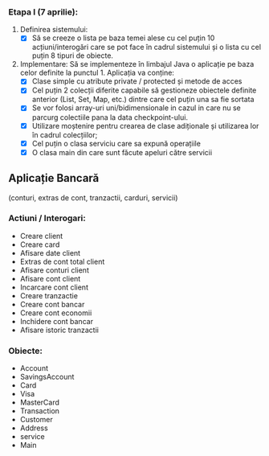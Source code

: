 

### Etapa I (7 aprilie):
1. Definirea sistemului:
   -  [x] Să se creeze o lista pe baza temei alese cu cel puțin 10 acțiuni/interogări care
se pot face în cadrul sistemului și o lista cu cel puțin 8 tipuri de obiecte. 
2.  Implementare: Să se implementeze în limbajul Java o aplicație pe baza celor definite la punctul 1. Aplicația va conține:
    - [x] Clase simple cu atribute private / protected și metode de acces
    - [x] Cel puțin 2 colecții diferite capabile să gestioneze obiectele definite anterior (List, Set, Map, etc.) dintre care cel puțin una sa fie sortata
    - [x] Se vor folosi array-uri uni/bidimensionale in cazul in care nu se parcurg colectiile pana la data checkpoint-ului.
    - [x] Utilizare moștenire pentru crearea de clase adiționale și utilizarea lor în cadrul colecțiilor;
    - [x] Cel puțin o clasa serviciu care sa expună operațiile
    - [x] O clasa main din care sunt făcute apeluri către servicii

## Aplicație Bancară
(conturi, extras de cont, tranzactii, carduri, servicii)

### Actiuni / Interogari:
 - Creare client 
 - Creare card 
 - Afisare date client 
 - Extras de cont total client
 - Afisare conturi client 
 - Afisare cont client 
 - Incarcare cont client 
 - Creare tranzactie 
 - Creare cont bancar 
 - Creare cont economii
 - Inchidere cont bancar 
 - Afisare istoric tranzactii 

### Obiecte:
   - Account 
   - SavingsAccount
   - Card 
   - Visa
   - MasterCard
   - Transaction
   - Customer
   - Address
   - service
   - Main
  

